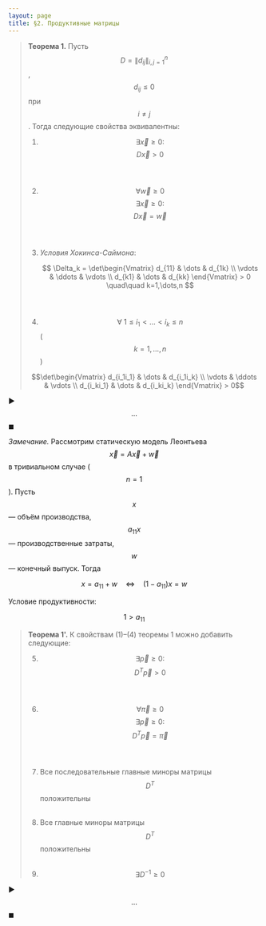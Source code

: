 ```yaml
---
layout: page
title: §2. Продуктивные матрицы
---
```




> **Теорема 1.** Пусть $$D = \|d_{ij}\|_{i,j=1}^n$$, $$d_{ij} \leq 0$$ при $$i \neq j$$. Тогда следующие свойства эквивалентны:
>
> 1. $$\exists \vec x \geq 0:$$ $$D\vec x > 0$$ <br> <br>
> 
> 2. $$\forall \vec w \geq 0$$ $$\exists \vec x \geq 0:$$ $$D\vec x = \vec w$$ <br> <br>
> 
> 3. *Условия Хокинса-Саймона*: 
>     
>     $$ \Delta_k = \det\begin{Vmatrix}
d_{11} & \dots & d_{1k} \\
\vdots & \ddots & \vdots \\
d_{k1} & \dots & d_{kk}
\end{Vmatrix} > 0 \quad\quad k=1,\dots,n $$ <br> <br>
>
> 4. $$\forall\ 1 \leq i_1 < \dots < i_k \leq n$$ ($$k=1,\dots,n$$) 
> 
> $$\det\begin{Vmatrix}
d_{i_1i_1} & \dots & d_{i_1i_k} \\
\vdots & \ddots & \vdots \\
d_{i_ki_1} & \dots & d_{i_ki_k}
\end{Vmatrix} > 0$$



▶︎ $$\dots$$ ◼︎

*Замечание.* Рассмотрим статическую модель Леонтьева $$\vec x = A\vec x + \vec w$$ в тривиальном случае ($$n=1$$). Пусть $$x$$ &mdash; объём производства, $$a_{11}x$$ &mdash; производственные затраты, $$w$$ &mdash; конечный выпуск. Тогда

$$x = a_{11} + w \quad \Leftrightarrow \quad (1-a_{11})x = w$$

Условие продуктивности:

$$1 > a_{11}$$





> **Теорема 1'.** К свойствам (1)&ndash;(4) теоремы 1 можно добавить следующие:
> 
> 5. $$\exists \vec p \geq 0:$$ $$D^T\vec p > 0$$ <br> <br>
> 
> 6. $$\forall \vec\pi \geq 0$$ $$\exists \vec p \geq 0:$$ $$D^T\vec p = \vec\pi$$ <br> <br>
> 
> 7. Все последовательные главные миноры матрицы $$D^T$$ положительны <br> <br>
> 
> 8. Все главные миноры матрицы $$D^T$$ положительны <br> <br>
> 
> 9. $$\exists D^{-1} \geq 0$$ $$ $$



▶︎ $$\dots$$ ◼︎

